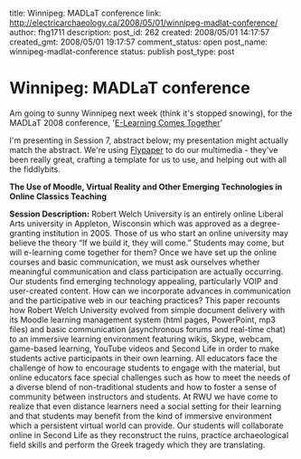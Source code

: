 title: Winnipeg: MADLaT conference
link: http://electricarchaeology.ca/2008/05/01/winnipeg-madlat-conference/
author: fhg1711
description: 
post_id: 262
created: 2008/05/01 14:17:57
created_gmt: 2008/05/01 19:17:57
comment_status: open
post_name: winnipeg-madlat-conference
status: publish
post_type: post

# Winnipeg: MADLaT conference

Am going to sunny Winnipeg next week (think it's stopped snowing), for the MADLaT 2008 conference, '[E-Learning Comes Together](http://www.madlat.ca/conference2008/default.htm)'

I'm presenting in Session 7, abstract below; my presentation might actually match the abstract. We're using [Flypaper](http://www.flypaper.net) to do our multimedia - they've been really great, crafting a template for us to use, and helping out with all the fiddlybits.

**The Use of Moodle, Virtual Reality and Other Emerging Technologies in Online Classics Teaching**

**Session Description:** Robert Welch University is an entirely online Liberal Arts university in Appleton, Wisconsin which was approved as a degree-granting institution in 2005. Those of us who start an online university may believe the theory “If we build it, they will come.” Students may come, but will e-learning come together for them? Once we have set up the online courses and basic communication, we must ask ourselves whether meaningful communication and class participation are actually occurring. Our students find emerging technology appealing, particularly VOIP and user-created content. How can we incorporate advances in communication and the participative web in our teaching practices? This paper recounts how Robert Welch University evolved from simple document delivery with its Moodle learning management system (html pages, PowerPoint, mp3 files) and basic communication (asynchronous forums and real-time chat) to an immersive learning environment featuring wikis, Skype, webcam, game-based learning, YouTube videos and Second Life in order to make students active participants in their own learning. All educators face the challenge of how to encourage students to engage with the material, but online educators face special challenges such as how to meet the needs of a diverse blend of non-traditional students and how to foster a sense of community between instructors and students. At RWU we have come to realize that even distance learners need a social setting for their learning and that students may benefit from the kind of immersive environment which a persistent virtual world can provide. Our students will collaborate online in Second Life as they reconstruct the ruins, practice archaeological field skills and perform the Greek tragedy which they are translating.